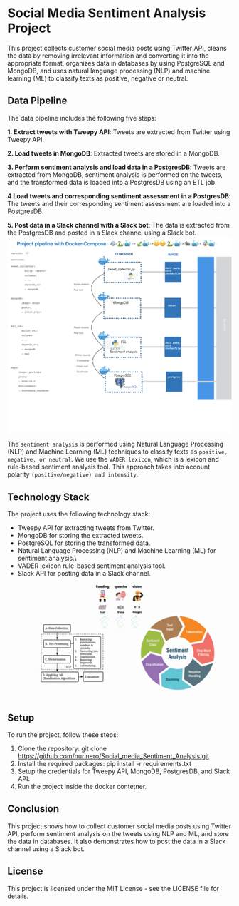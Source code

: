 # Social Media Sentiment Analysis Project
This project collects customer social media posts using Twitter API, cleans the data by removing irrelevant information and converting it into the appropriate format, organizes data in databases by using PostgreSQL and MongoDB, and uses natural language processing (NLP) and machine learning (ML) to classify texts as positive, negative or neutral.

## Data Pipeline
The data pipeline includes the following five steps:

**1. Extract tweets with Tweepy API**: Tweets are extracted from Twitter using Tweepy API.

**2. Load tweets in MongoDB**: Extracted tweets are stored in a MongoDB.

**3. Perform sentiment analysis and load data in a PostgresDB**: Tweets are extracted from MongoDB, sentiment analysis is performed on the tweets, and the transformed data is loaded into a PostgresDB using an ETL job.

**4 Load tweets and corresponding sentiment assessment in a PostgresDB**: The tweets and their corresponding sentiment assessment are loaded into a PostgresDB.

**5. Post data in a Slack channel with a Slack bot**: The data is extracted from the PostgresDB and posted in a Slack channel using a Slack bot.
![Projectpipeline](Project_pipeline.jpeg)

The `sentiment analysis` is performed using Natural Language Processing (NLP) and Machine Learning (ML) techniques to classify texts as `positive, negative, or neutral`. We use the `VADER lexicon`, which is a lexicon and rule-based sentiment analysis tool. This approach takes into account polarity `(positive/negative) and intensity`.

##  Technology Stack
The project uses the following technology stack:

* Tweepy API for extracting tweets from Twitter.
* MongoDB for storing the extracted tweets.
* PostgreSQL for storing the transformed data.
* Natural Language Processing (NLP) and Machine Learning (ML) for sentiment analysis.\
* VADER lexicon rule-based sentiment analysis tool.
* Slack API for posting data in a Slack channel.
![Sentiment Analysis with VADER.gif](Sentiment_Analysis_VADER.gif)
## Setup
To run the project, follow these steps:
1. Clone the repository: git clone https://github.com/nurinero/Social_media_Sentiment_Analysis.git
2. Install the required packages: pip install -r requirements.txt
3. Setup the credentials for Tweepy API, MongoDB, PostgresDB, and Slack API.
4. Run the project inside the docker contetner.


## Conclusion
This project shows how to collect customer social media posts using Twitter API, perform sentiment analysis on the tweets using NLP and ML, and store the data in databases. It also demonstrates how to post the data in a Slack channel using a Slack bot.
## License
This project is licensed under the MIT License - see the LICENSE file for details.
